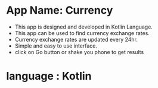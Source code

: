 # App Name: Currency
- This app is designed and developed in Kotlin Language. 
- This app can be used to find currency exchange rates.
- Currency exchange rates are updated every 24hr.
- Simple and easy to use interface.
- click on Go button or shake you phone to get results
# language : Kotlin
